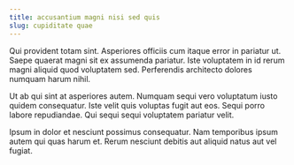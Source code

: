 ```yaml
---
title: accusantium magni nisi sed quis
slug: cupiditate quae
---
```


Qui provident totam sint. Asperiores officiis cum itaque error in pariatur ut. Saepe quaerat magni sit ex assumenda pariatur. Iste voluptatem in id rerum magni aliquid quod voluptatem sed. Perferendis architecto dolores numquam harum nihil.

Ut ab qui sint at asperiores autem. Numquam sequi vero voluptatum iusto quidem consequatur. Iste velit quis voluptas fugit aut eos. Sequi porro labore repudiandae. Qui sequi sequi voluptatem pariatur velit.

Ipsum in dolor et nesciunt possimus consequatur. Nam temporibus ipsum autem qui quas harum et. Rerum nesciunt debitis aut aliquid natus aut vel fugiat.
